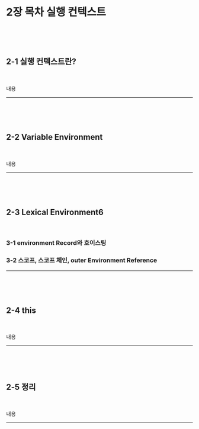 # 2장 목차 실행 컨텍스트

<br>
<br>
<br>

## 2-1 실행 컨텍스트란?

<br>

내용

---

<br>
<br>
<br>

## 2-2 Variable Environment

<br>

내용

---

<br>
<br>
<br>

## 2-3 Lexical Environment6

<br>

### 3-1 environment Record와 호이스팅

### 3-2 스코프, 스코프 체인, outer Environment Reference

---

<br>
<br>
<br>

## 2-4 this

<br>

내용

---

<br>
<br>
<br>

## 2-5 정리

<br>

내용

---

<br>
<br>
<br>
